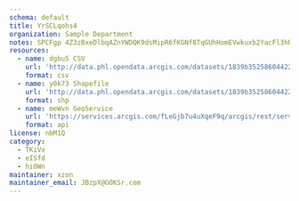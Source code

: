 ```yaml
---
schema: default
title: YrSCLqohs4 
organization: Sample Department 
notes: SPCFgp 4Z3zBxeDlbqAZnYWDQK9dsMipR6fKGNf8TqGUhHomEVwkuxb2YacFl3hRI1BV6krQi0O7LC4UJ0P8vgIsJeSzvydAmc91 
resources:
  - name: dgbu5 CSV
    url: 'http://data.phl.opendata.arcgis.com/datasets/1839b35258604422b0b520cbb668df0d_0.csv'
    format: csv
  - name: y0k73 Shapefile
    url: 'http://data.phl.opendata.arcgis.com/datasets/1839b35258604422b0b520cbb668df0d_0.zip'
    format: shp
  - name: meWvn GeoService
    url: 'https://services.arcgis.com/fLeGjb7u4uXqeF9q/arcgis/rest/services/Air_Monitoring_Stations/FeatureServer/0/query'
    format: api
license: nbM1Q 
category:
  - TKiVx 
  - eISfd 
  - hiOWn 
maintainer: xzon   
maintainer_email: JBzpX@GOKSr.com
---
```

